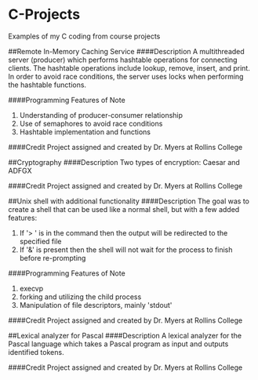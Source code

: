 # C-Projects
Examples of my C coding from course projects

##Remote In-Memory Caching Service
####Description
A multithreaded server (producer) which performs hashtable operations for connecting clients. The hashtable operations include lookup, remove, insert, and print. In order to avoid race conditions, the server uses locks when performing the hashtable functions.

####Programming Features of Note
1. Understanding of producer-consumer relationship
2. Use of semaphores to avoid race conditions
3. Hashtable implementation and functions

####Credit
Project assigned and created by Dr. Myers at Rollins College

##Cryptography
####Description
Two types of encryption: Caesar and ADFGX

####Credit
Project assigned and created by Dr. Myers at Rollins College

##Unix shell with additional functionality
####Description
The goal was to create a shell that can be used like a normal shell, but with a
few added features:

1. If '> <filename>' is in the command then the output will be redirected to
   the specified file
2. If '&' is present then the shell will not wait for the process to finish
   before re-prompting

####Programming Features of Note
1. execvp
2. forking and utilizing the child process
3. Manipulation of file descriptors, mainly 'stdout'

####Credit
Project assigned and created by Dr. Myers at Rollins College

##Lexical analyzer for Pascal
####Description
A lexical analyzer for the Pascal language which takes a Pascal program as input
and outputs identified tokens.

####Credit
Project assigned and created by Dr. Myers at Rollins College
